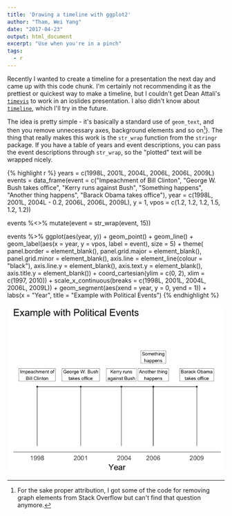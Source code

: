 ```yaml
---
title: 'Drawing a timeline with ggplot2'
author: "Tham, Wei Yang"
date: "2017-04-23"
output: html_document
excerpt: "Use when you're in a pinch"
tags:
  - r
---
```




Recently I wanted to create a timeline for a presentation the next day and came up with this code chunk. I'm certainly not recommending it as the prettiest or quickest way to make a timeline, but I couldn't get Dean Attali's [`timevis`](https://daattali.com/shiny/timevis-demo/) to work in an ioslides presentation. I also didn't know about [`timeline`](http://jason.bryer.org/timeline/), which I'll try in the future. 

The idea is pretty simple - it's basically a standard use of `geom_text`, and then you remove unnecessary axes, background elements and so on[^1]}.  The thing that really makes this work is the `str_wrap` function from the `stringr` package. If you have a table of years and event descriptions, you can pass the event descriptions through `str_wrap`, so the "plotted" text will be wrapped nicely. 

[^1]: For the sake proper attribution, I got some of the code for removing graph elements from Stack Overflow but can't find that question anymore. 


{% highlight r %}
years = c(1998L, 2001L, 2004L, 2006L, 2006L, 2009L)
events = data_frame(event = c("Impeachment of Bill Clinton", 
                     "George W. Bush takes office", 
                     "Kerry runs against Bush", 
                     "Something happens", 
                     "Another thing happens", 
                     "Barack Obama takes office"), 
           year = c(1998L, 2001L, 2004L - 0.2, 2006L, 2006L, 2009L), 
           y = 1, 
           vpos = c(1.2, 1.2, 1.2, 1.5, 1.2, 1.2))

events %<>% mutate(event = str_wrap(event, 15))

events %>% 
  ggplot(aes(year, y)) + geom_point() + 
  geom_line() + geom_label(aes(x = year, y = vpos, label = event), size = 5) + 
  theme(
    panel.border = element_blank(), panel.grid.major = element_blank(),
    panel.grid.minor = element_blank(), axis.line = element_line(colour = "black"), 
    axis.line.y = element_blank(), axis.text.y = element_blank(), axis.title.y = element_blank()) +
  coord_cartesian(ylim = c(0, 2), xlim = c(1997, 2010)) + 
  scale_x_continuous(breaks = c(1998L, 2001L, 2004L, 2006L, 2009L)) + 
  geom_segment(aes(xend = year, y = 0, yend = 1)) + 
  labs(x = "Year", title = "Example with Political Events")
{% endhighlight %}

<img src="/figs/2017-04-23-timeline_quick/unnamed-chunk-1-1.png" title="center" alt="center" style="display: block; margin: auto;" />

